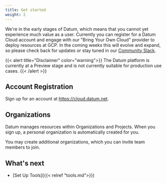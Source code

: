 ```yaml
---
title: Get started
weight: 2
---
```


We're in the early stages of Datum, which means that you cannot yet experience much value as a user. Currently you can register for a Datum Cloud account and engage with our "Bring Your Own Cloud" provider to deploy resources at GCP.  In the coming weeks this will evolve and expand, so please check back for updates or stay tuned in our [Community Slack](https://slack.datum.net/).

{{< alert title="Disclaimer" color="warning">}}
The Datum platform is currently at a Preview stage and is not currently suitable
for production use cases.
{{< /alert >}}

## Account Registration

Sign up for an account at <https://cloud.datum.net>.

## Organizations

Datum manages resources within Organizations and Projects. When you sign up,
a personal organization is automatically created for you.

You may create additional organizations, which you can invite team members to
join.

## What's next

- [Set Up Tools]({{< relref "tools.md">}})
